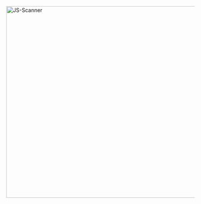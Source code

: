 <img width="511" alt="JS-Scanner" src="https://github.com/user-attachments/assets/88e28aac-2645-4bb5-ba65-bf27b3c2e09d" />
